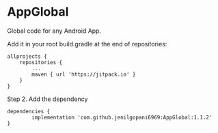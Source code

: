 # AppGlobal

Global code for any Android App.

Add it in your root build.gradle at the end of repositories:

	allprojects {
		repositories {
			...
			maven { url 'https://jitpack.io' }
		}
	}
Step 2. Add the dependency

	dependencies {
	        implementation 'com.github.jenilgopani6969:AppGlobal:1.1.2'
	}
